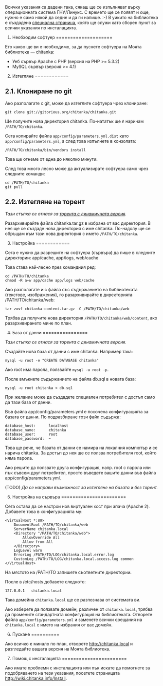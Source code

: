 Всички указания са дадени така, сякаш ще се изпълняват върху операционната система ГНУ/Линукс. С времето ще се появят и още, нужно е само някой да седне и да ги напише. :-) В уикито на библиотека е създадена [специална страница](http://wiki.chitanka.info/Install), която ще служи като сборен пункт за всички указания по инсталацията.


1. Необходим софтуер
====================

Ето какво ще ви е необходимо, за да пуснете софтуера на Моята библиотека — chitanka:

 - Уеб сървър Apache с PHP (версия на PHP >= 5.3.2)
 - MySQL сървър (версия >= 4.1)


2. Изтегляне
============

2.1. Клониране по git
---------------------

Ако разполагате с git, може да изтеглите софтуера чрез клониране:

	git clone git://gitorious.org/chitanka/chitanka.git

Ще получите нова директория chitanka. По-нататък ще я наричам `/PATH/TO/chitanka`.

Сега копирайте файла `app/config/parameters.yml.dist` като `app/config/parameters.yml`, а след това изпълнете в конзолата:

	/PATH/TO/chitanka/bin/vendors install

Това ще отнеме от една до няколко минути.

След това много лесно може да актуализирате софтуера само чрез следните команди:

	cd /PATH/TO/chitanka
	git pull


2.2. Изтегляне на торент
------------------------

_Тази стъпка се отнася за [торента с динамичната версия](http://forum.chitanka.info/chitanka-download-own-server-t3178.html)._

Разархивирайте файла chitanka.tar.gz в избрана от вас директория. В нея ще се създаде нова директория с име chitanka. По-надолу ще се обръщам към тази нова директория с името `/PATH/TO/chitanka`.


3. Настройка
============

Сега е нужно да разрешите на софтуера (сървъра) да пише в следните директории:
app/cache, app/logs, web/cache

Това става най-лесно през командния ред:

	cd /PATH/TO/chitanka
	chmod -R a+w app/cache app/logs web/cache

Ако разполагате и с файла със съдържанието на библиотеката (текстове, изображения), го разархивирайте в директорията /PATH/TO/chitanka/web:

	tar zxvf chitanka-content.tar.gz -C /PATH/TO/chitanka/web

Трябва да получите нова директория `/PATH/TO/chitanka/web/content`, ако разархивирането мине по план.


4. База от данни
================

_Тази стъпка се отнася за торента с динамичната версия._

Създайте нова база от данни с име chitanka. Например така:

	mysql -u root -e "CREATE DATABASE chitanka"

Ако root има парола, ползвайте `mysql -u root -p`.

После вмъкнете съдържанието на файла db.sql в новата база:

	mysql -u root chitanka < db.sql

При желание може да създадете специален потребител с достъп само да тази база от данни.

Във файла app/config/parameters.yml е посочена конфигурацията за базата от данни. По подразбиране този файл съдържа:

	database_host:      localhost
	database_name:      chitanka
	database_user:      root
	database_password:  ~

Това ще рече, че базата от данни се намира на локалния компютър и се нарича chitanka. За достъп до нея ще се ползва потребителя root, който няма парола.

Ако решите да ползвате друга конфигурация, напр. root с парола или пък съвсем друг потребител, просто въведете вашите данни във файла app/config/parameters.yml.

(TODO) _Да се направи възможност за изтегляне на базата и без торент._


5. Настройка на сървъра
=======================

Сега остава да се настрои нов виртуален хост при апача (Apache 2). Добавете това в конфигурацията му:

	<VirtualHost *:80>
		DocumentRoot /PATH/TO/chitanka/web
		ServerName chitanka.local
		<Directory "/PATH/TO/chitanka/web">
			AllowOverride All
			Allow from All
		</Directory>
		LogLevel warn
		ErrorLog /PATH/TO/LOG/chitanka.local.error.log
		CustomLog /PATH/TO/LOG/chitanka.local.access.log common
	</VirtualHost>

На мястото на /PATH/TO запишете съответните директории.

После в /etc/hosts добавете следното:

	127.0.0.1	chitanka.local

Така домейна `chitanka.local` ще се разпознава от системата ви.

Ако изберете да ползвате домейн, различен от `chitanka.local`, трябва да промените стандартната конфигурация на библиотеката. Отворете файла `app/config/parameters.yml` и заменете всички срещания на `chitanka.local` с името на избрания от вас домейн.


6. Пускане
==========

Ако всичко е минало по план, отворете <http://chitanka.local> и разгледайте вашата версия на Моята библиотека.


7. Помощ с инсталацията
=======================

Ако имате проблеми с инсталацията или пък искате да помогнете за подобряването на тези указания, посетете страницата <http://wiki.chitanka.info/Install>.
